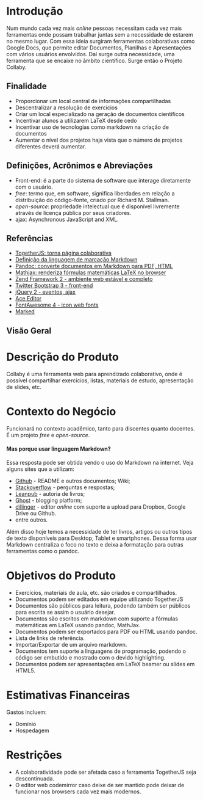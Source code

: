 # Introdução

Num mundo cada vez mais _online_ pessoas necessitam cada vez mais ferramentas onde
possam trabalhar juntas sem a necessidade de estarem no mesmo lugar. Com essa ideia
surgiram ferramentas colaborativas como Google Docs, que permite editar Documentos,
Planilhas e Apresentações com vários usuários envolvidos. Daí surge outra necessidade,
uma ferramenta que se encaixe no âmbito científico. Surge então o Projeto Collaby.

## Finalidade

* Proporcionar um local central de informações compartilhadas
* Descentralizar a resolução de exercícios
* Criar um local especializado na geração de documentos científicos
* Incentivar alunos a utilizarem LaTeX desde cedo
* Incentivar uso de tecnologias como markdown na criação de documentos
* Aumentar o nível dos projetos haja vista que o número de projetos diferentes
	deverá aumentar.

## Definições, Acrônimos e Abreviações

* Front-end: é a parte do sistema de software que interage diretamente com o usuário.
* _free_: termo que, em software, significa liberdades em relação a distribuição do código-fonte,
	criado por Richard M. Stallman.
* _open-source_: propriedade intelectual que é disponível livremente através de licença pública
	por seus criadores.
* ajax: Asynchronous JavaScript and XML.

## Referências

* [TogetherJS: torna página colaborativa](https://togetherjs.com/)
* [Definição da linguagem de marcação Markdown](http://daringfireball.net/projects/markdown/dingus)
* [Pandoc: converte documentos em Markdown para PDF, HTML](http://johnmacfarlane.net/pandoc/)
* [Mathjax: renderiza fórmulas matemáticas LaTeX no browser](http://www.mathjax.org/)
* [Zend Framework 2 - ambiente web estável e completo](http://framework.zend.com/zf2)
* [Twitter Bootstrap 3 - front-end](http://getbootstrap.com/)
* [jQuery 2 - eventos, ajax](http://jquery.com/)
* [Ace Editor](http://ace.c9.io/#nav=about)
* [FontAwesome 4 - icon web fonts](http://FontAwesome.github.io/)
* [Marked](https://github.com/chjj/marked)

## Visão Geral

# Descrição do Produto

Collaby é uma ferramenta web para aprendizado colaborativo,
onde é possível compartilhar exercícios, listas, materiais de estudo, apresentação de slides, etc.

# Contexto do Negócio

Funcionará no contexto acadêmico, tanto para discentes quanto docentes. É um projeto _free_ e _open-source_.

#### Mas porque usar linguagem Markdown?

Essa resposta pode ser obtida vendo o uso do Markdown na internet. Veja alguns sites que
a utilizam:

* [Github](http://github.com) - README e outros documentos; Wiki;
* [Stackoverflow](http://stackoverflow.com/) - perguntas e respostas;
* [Leanpub](https://leanpub.com/authors#how_leanpub_works) - autoria de livros;
* [Ghost](https://ghost.org/) - blogging platform;
* [dillinger](https://github.com/joemccann/dillinger) - editor _online_ com suporte a upload
	para Dropbox, Google Drive ou Github.
* entre outros.

Além disso hoje temos a necessidade de ter livros, artigos ou outros tipos de texto
disponíveis para Desktop, Tablet e smartphones. Dessa forma usar Markdown
centraliza o foco no texto e deixa a formatação para outras ferramentas como
o pandoc.

# Objetivos do Produto

* Exercícios, materiais de aula, etc. são criados e compartilhados.
* Documentos podem ser editados em equipe utilizando TogetherJS
* Documentos são públicos para leitura, podendo também ser públicos
	para escrita se assim o usuário desejar.
* Documentos são escritos em markdown com suporte a fórmulas matemáticas
	em LaTeX usando pandoc, MathJax.
* Documentos podem ser exportados para PDF ou HTML usando pandoc.
* Lista de links de referência.
* Importar/Exportar de um arquivo markdown.
* Documentos tem suporte a linguagens de programação, podendo o código
	ser embutido e mostrado com o devido highlighting.
* Documentos podem ser apresentações em LaTeX beamer ou slides em HTML5.

# Estimativas Financeiras

Gastos incluem:

* Domínio
* Hospedagem

# Restrições

* A colaboratividade pode ser afetada caso a ferramenta TogetherJS seja descontinuada.
* O editor web codemirror caso deixe de ser mantido pode deixar de funcionar nos browsers cada vez mais modernos.

